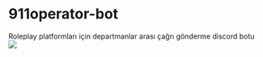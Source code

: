 # 911operator-bot
Roleplay platformları için departmanlar arası çağrı gönderme discord botu
![](https://img.shields.io/badge/python-3.8%2B-blue)
